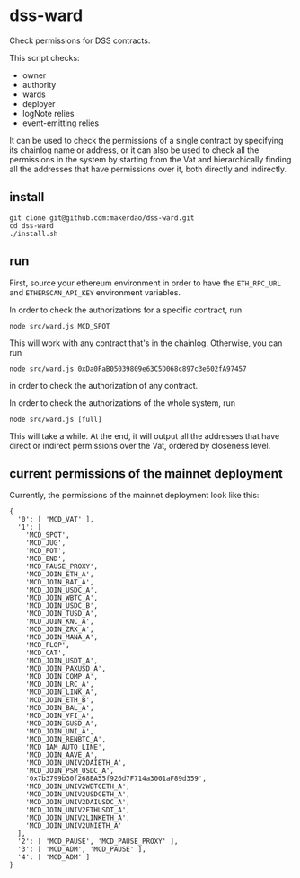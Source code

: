 # dss-ward

Check permissions for DSS contracts.

This script checks:

* owner
* authority
* wards
* deployer
* logNote relies
* event-emitting relies

It can be used to check the permissions of a single contract by specifying its
chainlog name or address, or it can also be used to check all the permissions in
the system by starting from the Vat and hierarchically finding all the addresses
that have permissions over it, both directly and indirectly.

## install

```
git clone git@github.com:makerdao/dss-ward.git
cd dss-ward
./install.sh
```

## run

First, source your ethereum environment in order to have the `ETH_RPC_URL` and
`ETHERSCAN_API_KEY` environment variables.

In order to check the authorizations for a specific contract, run

```
node src/ward.js MCD_SPOT
```

This will work with any contract that's in the chainlog. Otherwise, you can run

```
node src/ward.js 0xDa0FaB05039809e63C5D068c897c3e602fA97457
```
in order to check the authorization of any contract.

In order to check the authorizations of the whole system, run

```
node src/ward.js [full]
```

This will take a while. At the end, it will output all the addresses that have
direct or indirect permissions over the Vat, ordered by closeness level.

## current permissions of the mainnet deployment

Currently, the permissions of the mainnet deployment look like this:

```
{
  '0': [ 'MCD_VAT' ],
  '1': [
    'MCD_SPOT',
    'MCD_JUG',
    'MCD_POT',
    'MCD_END',
    'MCD_PAUSE_PROXY',
    'MCD_JOIN_ETH_A',
    'MCD_JOIN_BAT_A',
    'MCD_JOIN_USDC_A',
    'MCD_JOIN_WBTC_A',
    'MCD_JOIN_USDC_B',
    'MCD_JOIN_TUSD_A',
    'MCD_JOIN_KNC_A',
    'MCD_JOIN_ZRX_A',
    'MCD_JOIN_MANA_A',
    'MCD_FLOP',
    'MCD_CAT',
    'MCD_JOIN_USDT_A',
    'MCD_JOIN_PAXUSD_A',
    'MCD_JOIN_COMP_A',
    'MCD_JOIN_LRC_A',
    'MCD_JOIN_LINK_A',
    'MCD_JOIN_ETH_B',
    'MCD_JOIN_BAL_A',
    'MCD_JOIN_YFI_A',
    'MCD_JOIN_GUSD_A',
    'MCD_JOIN_UNI_A',
    'MCD_JOIN_RENBTC_A',
    'MCD_IAM_AUTO_LINE',
    'MCD_JOIN_AAVE_A',
    'MCD_JOIN_UNIV2DAIETH_A',
    'MCD_JOIN_PSM_USDC_A',
    '0x7b3799b30f268BA55f926d7F714a3001aF89d359',
    'MCD_JOIN_UNIV2WBTCETH_A',
    'MCD_JOIN_UNIV2USDCETH_A',
    'MCD_JOIN_UNIV2DAIUSDC_A',
    'MCD_JOIN_UNIV2ETHUSDT_A',
    'MCD_JOIN_UNIV2LINKETH_A',
    'MCD_JOIN_UNIV2UNIETH_A'
  ],
  '2': [ 'MCD_PAUSE', 'MCD_PAUSE_PROXY' ],
  '3': [ 'MCD_ADM', 'MCD_PAUSE' ],
  '4': [ 'MCD_ADM' ]
}
```
